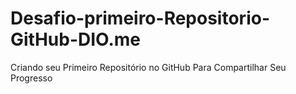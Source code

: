 # Desafio-primeiro-Repositorio-GitHub-DIO.me
 Criando seu Primeiro Repositório no GitHub Para Compartilhar Seu Progresso
